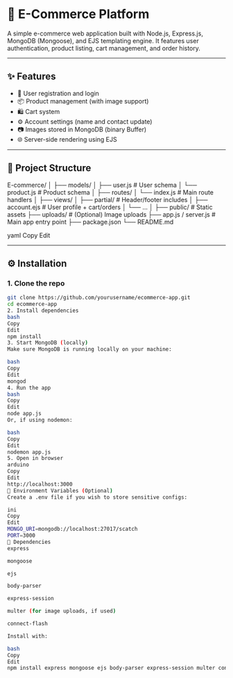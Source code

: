 # 🛒 E-Commerce Platform

A simple e-commerce web application built with Node.js, Express.js, MongoDB (Mongoose), and EJS templating engine. It features user authentication, product listing, cart management, and order history.

---

## ✨ Features

- 🧑 User registration and login
- 📦 Product management (with image support)
- 🛍️ Cart system
- ⚙️ Account settings (name and contact update)
- 📷 Images stored in MongoDB (binary Buffer)
- 🌐 Server-side rendering using EJS

---

## 📁 Project Structure

E-commerce/
│
├── models/
│ ├── user.js # User schema
│ └── product.js # Product schema
│
├── routes/
│ └── index.js # Main route handlers
│
├── views/
│ ├── partial/ # Header/footer includes
│ ├── account.ejs # User profile + cart/orders
│ └── ...
│
├── public/ # Static assets
├── uploads/ # (Optional) Image uploads
├── app.js / server.js # Main app entry point
├── package.json
└── README.md

yaml
Copy
Edit

---

## ⚙️ Installation

### 1. Clone the repo

```bash
git clone https://github.com/yourusername/ecommerce-app.git
cd ecommerce-app
2. Install dependencies
bash
Copy
Edit
npm install
3. Start MongoDB (locally)
Make sure MongoDB is running locally on your machine:

bash
Copy
Edit
mongod
4. Run the app
bash
Copy
Edit
node app.js
Or, if using nodemon:

bash
Copy
Edit
nodemon app.js
5. Open in browser
arduino
Copy
Edit
http://localhost:3000
🔐 Environment Variables (Optional)
Create a .env file if you wish to store sensitive configs:

ini
Copy
Edit
MONGO_URI=mongodb://localhost:27017/scatch
PORT=3000
🧪 Dependencies
express

mongoose

ejs

body-parser

express-session

multer (for image uploads, if used)

connect-flash

Install with:

bash
Copy
Edit
npm install express mongoose ejs body-parser express-session multer connect-flash
